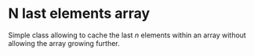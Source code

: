 # N last elements array

Simple class allowing to cache the last *n* elements within an array without allowing the array growing further.